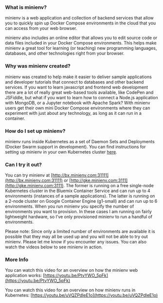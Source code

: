 ### What is minienv?
minienv is a web application and collection of backend services that allow you to quickly spin up Docker Compose environments
in the cloud that you can access from your web browser.

minienv also includes an online editor that allows you to edit source code or data files included in your Docker Compose
environments. This helps make minienv a great tool for learning (or teaching) new programming languages, databases, and
other technologies right from your browser.

### Why was minienv created?
minienv was created to help make it easier to deliver sample applications and developer tutorials that connect to databases
and other backend services. If you want to learn javascript and frontend web development there are a lot of really great
web-based tools available, like CodePen and JSFiddle, but what if you want to learn how to connect a Node.js application
with MongoDB, or a Jupyter notebook with Apache Spark? With minienv users get their own mini Docker Compose environments
where they can experiment with just about any technology, as long as it can run in a container.

### How do I set up minienv?
minienv runs inside Kubernetes as a set of Daemon Sets and Deployments (Docker Swarm support in development).
You can find instructions for setting up minienv in your own Kubernetes cluster [here](https://github.com/minienv/minienv/tree/master/kubernetes).

### Can I try it out?
You can try minienv at [http://bx.minienv.com:31111](http://bx.minienv.com:31111) or [http://gke.minienv.com:3111](http://gke.minienv.com:3111). The former is running on a free
single-node Kubernetes cluster in the Bluemix Container Service and can run up to 4 environments (instances of a sample applications).
The latter is running on a 2-node cluster on Google Container Engine (g1-small) and can run up to 6 environments.
When you run minienv you specify the number of environments you want to provision.
In these cases I am running on fairly lightweight hardware, so I’ve only provisioned minienv to run a handful of environments.

Please note: Since only a limited number of environments are available it is possible that they may all be used up
and you will not be able to try out minienv. Please let me know if you encounter any issues. You can also watch the videos
below to see minienv in action.

### More Info
You can watch this video for an overview on how the minienv web application works:
[https://youtu.be/PtvYWO_5pFk](https://youtu.be/PtvYWO_5pFk)

You can watch this video for an overview on how minienv runs in Kubernetes:
[https://youtu.be/uVQZPdleE1o](https://youtu.be/uVQZPdleE1o)